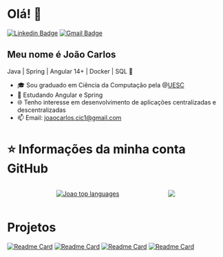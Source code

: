 <h1>Olá! 👋</h1>

[![Linkedin Badge](https://img.shields.io/badge/-LinkedIn-6633cc?style=flat-square&logo=Linkedin&logoColor=white&link=https://www.linkedin.com/in/joaocarlosjr/)](https://www.linkedin.com/in/joaocarlosjr/)
[![Gmail Badge](https://img.shields.io/badge/-joaocarlos.cic1@gmail.com-6633cc?style=flat-square&logo=Gmail&logoColor=white&link=mailto:joaocarlos.cic1@gmail.com)](mailto:joaocarlos.cic1@gmail.com)

## Meu nome é João Carlos
Java | Spring | Angular 14+ | Docker | SQL 🚀
- 🎓 Sou graduado em Ciência da Computação pela @[UESC](http://www.uesc.br/)
- 🌱 Estudando Angular e Spring
- 🌐 Tenho interesse em desenvolvimento de aplicações centralizadas e descentralizadas
- 📫 Email: joaocarlos.cic1@gmail.com

# ⭐ Informações da minha conta GitHub
<div style="display: flex;align-items: center; justify-content: space-evenly" >

[![Joao top languages](https://github-readme-stats.vercel.app/api/top-langs/?username=joaocarlosjunior&theme=blue-white)](https://github.com/anuraghazra/github-readme-stats)

<a href=""> <img align="center" src="https://github-readme-stats-sigma-five.vercel.app/api?username=joaocarlosjunior&show_icons=true&theme=radical"/> </a>

 </div>

 # Projetos

[![Readme Card](https://github-readme-stats.vercel.app/api/pin/?username=joaocarlosjunior&repo=rmi-quatro-em-linha)](https://github.com/joaocarlosjunior/rmi-quatro-em-linha)
[![Readme Card](https://github-readme-stats.vercel.app/api/pin/?username=joaocarlosjunior&repo=spring-security-jwt)](https://github.com/joaocarlosjunior/spring-security-jwt)
[![Readme Card](https://github-readme-stats.vercel.app/api/pin/?username=joaocarlosjunior&repo=agenda-contatos)](https://github.com/joaocarlosjunior/agenda-contatos)
[![Readme Card](https://github-readme-stats.vercel.app/api/pin/?username=joaocarlosjunior&repo=user-registration-api)](https://github.com/joaocarlosjunior/user-registration-api)
